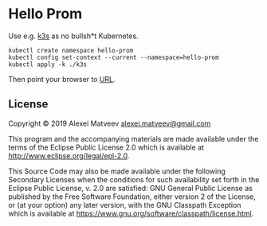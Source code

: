# Hello Prom

Use e.g. [k3s](https://github.com/rancher/k3s) as no bullsh*t
Kubernetes.

    kubectl create namespace hello-prom
    kubectl config set-context --current --namespace=hello-prom
    kubectl apply -k ./k3s

Then point your browser to [URL](http://prometheus.localhost).

## License

Copyright © 2019 Alexei Matveev <alexei.matveev@gmail.com>

This program and the accompanying materials are made available under the
terms of the Eclipse Public License 2.0 which is available at
http://www.eclipse.org/legal/epl-2.0.

This Source Code may also be made available under the following Secondary
Licenses when the conditions for such availability set forth in the Eclipse
Public License, v. 2.0 are satisfied: GNU General Public License as published by
the Free Software Foundation, either version 2 of the License, or (at your
option) any later version, with the GNU Classpath Exception which is available
at https://www.gnu.org/software/classpath/license.html.
